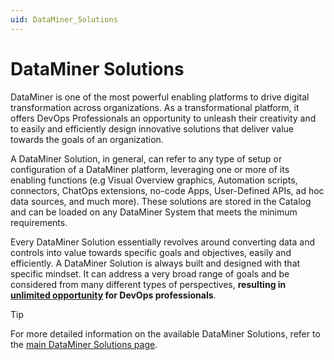 ```yaml
---
uid: DataMiner_Solutions
---
```


# DataMiner Solutions

DataMiner is one of the most powerful enabling platforms to drive digital transformation across organizations. As a transformational platform, it offers DevOps Professionals an opportunity to unleash their creativity and to easily and efficiently design innovative solutions that deliver value towards the goals of an organization.

A DataMiner Solution, in general, can refer to any type of setup or configuration of a DataMiner platform, leveraging one or more of its enabling functions (e.g Visual Overview graphics, Automation scripts, connectors, ChatOps extensions, no-code Apps, User-Defined APIs, ad hoc data sources, and much more). These solutions are stored in the Catalog and can be loaded on any DataMiner System that meets the minimum requirements.

Every DataMiner Solution essentially revolves around converting data and controls into value towards specific goals and objectives, easily and efficiently. A DataMiner Solution is always built and designed with that specific mindset. It can address a very broad range of goals and be considered from many different types of perspectives, **resulting in [unlimited opportunity](xref:Unlimited_Opportunity) for DevOps professionals**.

> [!TIP]
> For more detailed information on the available DataMiner Solutions, refer to the [main DataMiner Solutions page](xref:Overview_DataMiner_Solutions).
